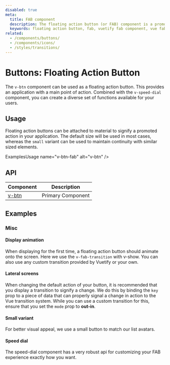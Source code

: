 ```yaml
---
disabled: true
meta:
  title: FAB component
  description: The floating action button (or FAB) component is a promoted action that is elevated above the UI or attached to an element such as a card.
  keywords: floating action button, fab, vuetify fab component, vue fab component
related:
  - /components/buttons/
  - /components/icons/
  - /styles/transitions/
---
```


# Buttons: Floating Action Button

The `v-btn` component can be used as a floating action button. This provides an application with a main point of action. Combined with the `v-speed-dial` component, you can create a diverse set of functions available for your users.

## Usage

Floating action buttons can be attached to material to signify a promoted action in your application. The default size will be used in most cases, whereas the `small` variant can be used to maintain continuity with similar sized elements.

ExamplesUsage name="v-btn-fab" alt="v-btn" />

<PromotedEntry />

## API

| Component | Description |
| - | - |
| [v-btn](/api/v-btn/) | Primary Component |

<ApiInline hide-links />

<!-- ## Sub-components

### v-speed-dial

v-speed-dial description -->

## Examples

### Misc

#### Display animation

When displaying for the first time, a floating action button should animate onto the screen. Here we use the `v-fab-transition` with v-show. You can also use any custom transition provided by Vuetify or your own.

<ExamplesExample file="v-btn-fab/misc-display-animation" />

#### Lateral screens

When changing the default action of your button, it is recommended that you display a transition to signify a change. We do this by binding the `key` prop to a piece of data that can properly signal a change in action to the Vue transition system. While you can use a custom transition for this, ensure that you set the `mode` prop to **out-in**.

<ExamplesExample file="v-btn-fab/misc-lateral-screens" />

#### Small variant

For better visual appeal, we use a small button to match our list avatars.

<ExamplesExample file="v-btn-fab/misc-small" />

#### Speed dial

The speed-dial component has a very robust api for customizing your FAB experience exactly how you want.

<ExamplesExample file="v-btn-fab/misc-speed-dial" />
